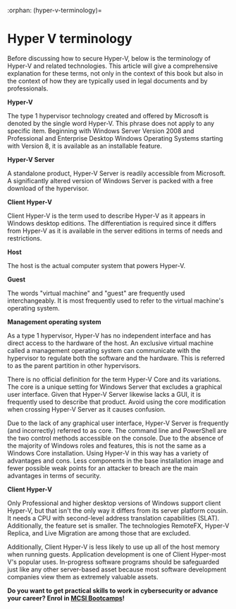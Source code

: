 :orphan:
(hyper-v-terminology)=
# Hyper V terminology
 
Before discussing how to secure Hyper-V, below is the terminology of Hyper-V and related technologies. This article will give a comprehensive explanation for these terms, not only in the context of this book but also in the context of how they are typically used in legal documents and by professionals.

**Hyper-V**

The type 1 hypervisor technology created and offered by Microsoft is denoted by the single word Hyper-V. This phrase does not apply to any specific item. Beginning with Windows Server Version 2008 and Professional and Enterprise Desktop Windows Operating Systems starting with Version 8, it is available as an installable feature.

**Hyper-V Server**

A standalone product, Hyper-V Server is readily accessible from Microsoft. A significantly altered version of Windows Server is packed with a free download of the hypervisor.

**Client Hyper-V**

Client Hyper-V is the term used to describe Hyper-V as it appears in Windows desktop editions. The differentiation is required since it differs from Hyper-V as it is available in the server editions in terms of needs and restrictions.

**Host**

The host is the actual computer system that powers Hyper-V.

**Guest**

The words "virtual machine" and "guest" are frequently used interchangeably. It is most frequently used to refer to the virtual machine's operating system.

**Management operating system**

As a type 1 hypervisor, Hyper-V has no independent interface and has direct access to the hardware of the host. An exclusive virtual machine called a management operating system can communicate with the hypervisor to regulate both the software and the hardware. This is referred to as the parent partition in other hypervisors.

There is no official definition for the term Hyper-V Core and its variations. The core is a unique setting for Windows Server that excludes a graphical user interface. Given that Hyper-V Server likewise lacks a GUI, it is frequently used to describe that product. Avoid using the core modification when crossing Hyper-V Server as it causes confusion.

Due to the lack of any graphical user interface, Hyper-V Server is frequently (and incorrectly) referred to as core. The command line and PowerShell are the two control methods accessible on the console. Due to the absence of the majority of Windows roles and features, this is not the same as a Windows Core installation. Using Hyper-V in this way has a variety of advantages and cons. Less components in the base installation image and fewer possible weak points for an attacker to breach are the main advantages in terms of security.

**Client Hyper-V**

Only Professional and higher desktop versions of Windows support client Hyper-V, but that isn't the only way it differs from its server platform cousin. It needs a CPU with second-level address translation capabilities (SLAT). Additionally, the feature set is smaller. The technologies RemoteFX, Hyper-V Replica, and Live Migration are among those that are excluded. 

Additionally, Client Hyper-V is less likely to use up all of the host memory when running guests.
Application development is one of Client Hyper-most V's popular uses. In-progress software programs should be safeguarded just like any other server-based asset because most software development companies view them as extremely valuable assets.

**Do you want to get practical skills to work in cybersecurity or advance your career? Enrol in [MCSI Bootcamps](https://www.mosse-institute.com/bootcamps.html)!**